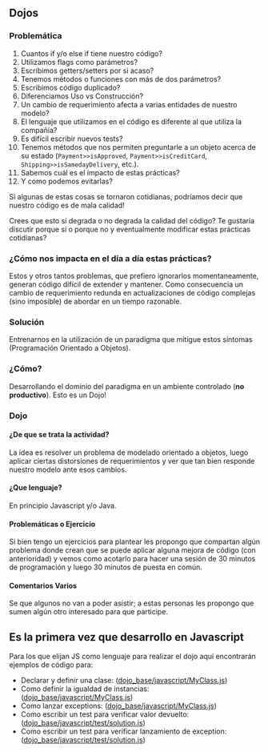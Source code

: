 ## Dojos

### Problemática

1. Cuantos if y/o else if tiene nuestro código? 
2. Utilizamos flags como parámetros? 
3. Escribimos getters/setters por si acaso? 
4. Tenemos métodos o funciones con más de dos parámetros? 
5. Escribimos código duplicado? 
6. Diferenciamos Uso vs Construcción? 
7. Un cambio de requerimiento afecta a varias entidades de nuestro modelo? 
8. El lenguaje que utilizamos en el código es diferente al que utiliza la compañía? 
9. Es difícil escribir nuevos tests?
10. Tenemos métodos que nos permiten preguntarle a un objeto acerca de su estado (```Payment>>isApproved```, ```Payment>>isCreditCard```, ```Shipping>>isSamedayDelivery```, etc.).
11. Sabemos cuál es el impacto de estas prácticas?
12. Y como podemos evitarlas?

Si algunas de estas cosas se tornaron cotidianas, podríamos decir que nuestro código es de mala calidad!

Crees que esto sí degrada o no degrada la calidad del código? Te gustaría discutir porque sí o porque no y eventualmente modificar estas prácticas cotidianas?

### ¿Cómo nos impacta en el día a día estas prácticas?

Estos y otros tantos problemas, que prefiero ignorarlos momentaneamente, generan código difícil de extender y mantener. Como consecuencia un cambio de requerimiento redunda en actualizaciones de código complejas (sino imposible) de abordar en un tiempo razonable.

### Solución 

Entrenarnos en la utilización de un paradigma que mitigue estos síntomas (Programación Orientado a Objetos).

### ¿Cómo?

Desarrollando el dominio del paradigma en un ambiente controlado (**no productivo**). Esto es un Dojo!

### Dojo

#### ¿De que se trata la actividad?
La idea es resolver un problema de modelado orientado a objetos, luego aplicar ciertas distorsiones de requerimientos y ver que tan bien responde nuestro modelo ante esos cambios.

#### ¿Que lenguaje?
En principio Javascript y/o Java.

#### Problemáticas o Ejercicio

Si bien tengo un ejercicios para plantear les propongo que compartan algún problema donde crean que se puede aplicar alguna mejora de código (con anterioridad) y vemos como acotarlo para hacer una sesión de 30 minutos de programación y luego 30 minutos de puesta en común.

#### Comentarios Varios

Se que algunos no van a poder asistir; a estas personas les propongo que sumen algún otro interesado para que participe.

## Es la primera vez que desarrollo en Javascript

Para los que elijan JS como lenguaje para realizar el dojo aquí encontrarán ejemplos de código para:
- Declarar y definir una clase: ([dojo_base/javascript/MyClass.js](dojo_base/javascript/MyClass.js))
- Como definir la igualdad de instancias: ([dojo_base/javascript/MyClass.js](dojo_base/javascript/MyClass.js#L7))
- Como lanzar exceptions: ([dojo_base/javascript/MyClass.js](dojo_base/javascript/MyClass.js#L12))
- Como escribir un test para verificar valor devuelto: ([dojo_base/javascript/test/solution.js](dojo_base/javascript/test/solution.js#L10))
- Como escribir un test para verificar lanzamiento de exception: ([dojo_base/javascript/test/solution.js](dojo_base/javascript/test/solution.js#L15))

